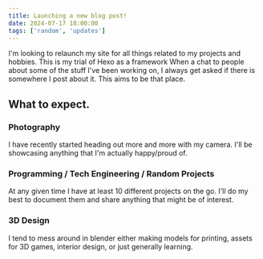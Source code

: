 ```yaml
---
title: Launching a new blog post!
date: 2024-07-17 18:00:00
tags: ['random', 'updates']
---
```

I'm looking to relaunch my site for all things related to my projects and hobbies. This is my trial of Hexo as a framework
When a chat to people about some of the stuff I've been working on, I always get asked if there is somewhere I post about it. This aims to be that place.

## What to expect.

### Photography

I have recently started heading out more and more with my camera. I'll be showcasing anything that I'm actually happy/proud of.

### Programming / Tech Engineering / Random Projects

At any given time I have at least 10 different projects on the go. I'll do my best to document them and share anything that might be of interest.

### 3D Design

I tend to mess around in blender either making models for printing, assets for 3D games, interior design, or just generally learning. 